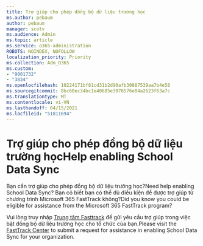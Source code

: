 ```yaml
---
title: Trợ giúp cho phép đồng bộ dữ liệu trường học
ms.author: pebaum
author: pebaum
manager: scotv
ms.audience: Admin
ms.topic: article
ms.service: o365-administration
ROBOTS: NOINDEX, NOFOLLOW
localization_priority: Priority
ms.collection: Adm_O365
ms.custom:
- "9001732"
- "3834"
ms.openlocfilehash: 10224171bf81cd31b2d90afb30887539aa7b4e58
ms.sourcegitcommit: 8bc60ec34bc1e40685e3976576e04a2623f63a7c
ms.translationtype: MT
ms.contentlocale: vi-VN
ms.lasthandoff: 04/15/2021
ms.locfileid: "51811694"
---
```

# <a name="help-enabling-school-data-sync"></a><span data-ttu-id="02ac9-102">Trợ giúp cho phép đồng bộ dữ liệu trường học</span><span class="sxs-lookup"><span data-stu-id="02ac9-102">Help enabling School Data Sync</span></span>

<span data-ttu-id="02ac9-103">Bạn cần trợ giúp cho phép đồng bộ dữ liệu trường học?</span><span class="sxs-lookup"><span data-stu-id="02ac9-103">Need help enabling School Data Sync?</span></span> <span data-ttu-id="02ac9-104">Bạn có biết bạn có thể đủ điều kiện để được trợ giúp từ chương trình Microsoft 365 FastTrack không?</span><span class="sxs-lookup"><span data-stu-id="02ac9-104">Did you know you could be eligible for assistance from the Microsoft 365 FastTrack program?</span></span>

<span data-ttu-id="02ac9-105">Vui lòng truy nhập [Trung tâm Fasttrack](https://www.microsoft.com/fasttrack) để gửi yêu cầu trợ giúp trong việc bật đồng bộ dữ liệu trường học cho tổ chức của bạn.</span><span class="sxs-lookup"><span data-stu-id="02ac9-105">Please visit the [FastTrack Center](https://www.microsoft.com/fasttrack) to submit a request for assistance in enabling School Data Sync for your organization.</span></span>
